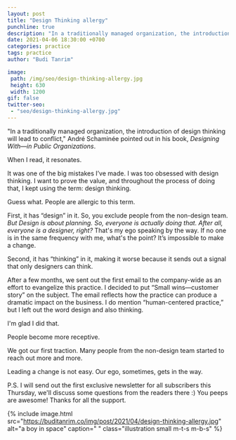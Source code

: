 ```yaml
---
layout: post
title: "Design Thinking allergy"
punchline: true
description: "In a traditionally managed organization, the introduction of design thinking will lead to conflict."
date: 2021-04-06 18:30:00 +0700
categories: practice
tags: practice
author: "Budi Tanrim"

image:
 path: /img/seo/design-thinking-allergy.jpg
 height: 630
 width: 1200
gif: false
twitter-seo: 
 - "seo/design-thinking-allergy.jpg"
---
```


"In a traditionally managed organization, the introduction of design thinking will lead to conflict," André Schaminée pointed out in his book, _Designing With—in Public Organizations_.

When I read, it resonates.

It was one of the big mistakes I’ve made. I was too obsessed with design thinking. I want to prove the value, and throughout the process of doing that, I kept using the term: design thinking.

Guess what. People are allergic to this term. 

First, it has “design” in it. So, you exclude people from the non-design team. _But Design is about planning. So, everyone is actually doing that. After all, everyone is a designer, right?_ That's my ego speaking by the way. If no one is in the same frequency with me, what's the point? It’s impossible to make a change. 

Second, it has “thinking” in it, making it worse because it sends out a signal that only designers can think.

After a few months, we sent out the first email to the company-wide as an effort to evangelize this practice. I decided to put “Small wins—customer story” on the subject. The email reflects how the practice can produce a dramatic impact on the business. I do mention “human-centered practice,” but I left out the word design and also thinking.

I'm glad I did that. 

People become more receptive. 

We got our first traction. Many people from the non-design team started to reach out more and more. 

Leading a change is not easy. Our ego, sometimes, gets in the way.

P.S. I will send out the first exclusive newsletter for all subscribers this Thursday, we'll discuss some questions from the readers there :) You peeps are awesome! Thanks for all the support.

{% include image.html 
src="https://buditanrim.co/img/post/2021/04/design-thinking-allergy.jpg" 
alt="a boy in space" 
caption=" "
class="illustration small m-t-s m-b-s" %}


